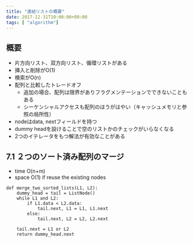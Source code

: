 ```yaml
---
title: "連結リストの概要"
date: 2017-12-31T10:00:00+09:00
tags: [ "algorithm"]
---
```


## 概要
- 片方向リスト、双方向リスト、循環リストがある
- 挿入と削除がO(1)
- 検索がO(n)
- 配列と比較したトレードオフ
    - 追加の場合、配列は限界がありフラグメンテーションでできないこともある
    - シーケンシャルアクセスも配列のほうがはやい（キャッシュメモリと参照の局所性）
- nodeはdata, nextフィールドを持つ
- dummy headを設けることで空のリストかのチェックがいらなくなる
- 2つのイテレータをもつ解法が有効なことがある

## 7.1 ２つのソート済み配列のマージ
- time O(n+m)
- space O(1) if reuse the existing nodes

```
def merge_two_sorted_lists(L1, L2):
    dummy_head = tail = ListNode()
    while L1 and L2:
        if L1.data < L2.data:
            tail.next, L1 = L1, L1.next
        else:
            tail.next, L2 = L2, L2.next

    tail.next = L1 or L2
    return dummy_head.next
```
